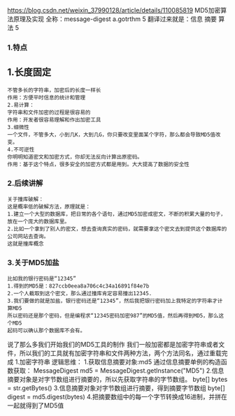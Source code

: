 https://blog.csdn.net/weixin_37990128/article/details/110085819
MD5加密算法原理及实现
全称：message-digest a.gotrthm 5
翻译过来就是：信息 摘要 算法 5

### 1.特点
##	1.长度固定
	不管多长的字符串，加密后的长度一样长
	作用：方便平时信息的统计和管理
	2.易计算：
	字符串和文件加密的过程是很容易的
	作用：开发者很容易理解和作出加密工具
	3.细微性
	一个文件，不管多大，小到几K，大到几G，你只要改变里面某个字符，那么都会导致MD5值改变。
	4.不可逆性
	你明明知道密文和加密方式，你却无法反向计算出原密码。
	作用：基于这个特点，很多安全的加密方式都是用到。大大提高了数据的安全性

### 2.后续讲解
	关于撞库破解：
	这是概率低的破解方法，原理就是：
	1.建立一个大型的数据库，把日常的各个语句，通过MD5加密成密文，不断的积累大量的句子，放在一个庞大的数据库里。
	2.比如一个拿到了别人的密文，想去查询真实的密码，就需要拿这个密文去到提供这个数据库的公司网站去查询。
	这就是撞库概念

### 3.关于MD5加盐
	比如我的银行密码是“12345”
	1.得到的MD5是：827ccb0eea8a706c4c34a16891f84e7b
	2.一个人截取到这个密文，那么通过撞库肯定容易撞出12345.
	3.我们要做的就是加盐，银行密码还是“12345”，然后我把银行密码加上我特定的字符串才计算MD5
	所以密码还是那个密码，但是编程求“12345密码加密987”的MD5值，然后再得到MD5，那么这个MD5
	起码可以确认那个数据库不会有。

说了那么多我们开始我们的MD5工具的制作
我们一般加密都是加密字符串或者文件，所以我们的工具就有加密字符串和文件两种方法，两个方法同名，通过重载完成
1.加密字符串
逻辑思维：
	1.获取信息摘要对象:md5
	通过信息摘要单例的构造函数获取：
	MessageDigest md5 = MessageDigest.getInstance("MD5")
	2.信息摘要对象是对字节数组进行摘要的，所以先获取字符串的字节数组。
	byte[] bytes = str.getBytes()
	3.信息摘要对象对字节数组进行摘要，得到摘要字节数组
	byte[] digest = md5.digest(bytes)
	4.把摘要数组中的每一个字节转换成16进制，并拼在一起就得到了MD5值
	
